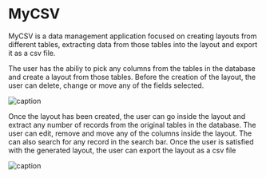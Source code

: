 # MyCSV

MyCSV is a data management application focused on creating layouts from different tables, extracting data from those tables into the layout and export it as a csv file.

The user has the abiliy to pick any columns from the tables in the database and create a layout from those tables.
Before the creation of the layout, the user can delete, change or move any of the fields selected.

![caption](https://github.com/Reza9472/MyCSV/blob/main/images/Front%20Page%20-%20Google%20Chrome%202021-10-09%2012-38-44.gif)


Once the layout has been created, the user can go inside the layout and extract any number of records from the original tables in the database.
The user can edit, remove and move any of the columns inside the layout. The can also search for any record in the search bar.
Once the user is satisfied with the generated layout, the user can export the layout as a csv file

![caption](https://github.com/Reza9472/MyCSV/blob/main/images/Front%20Page%20-%20Google%20Chrome%202021-10-09%2014-08-16.gif)

